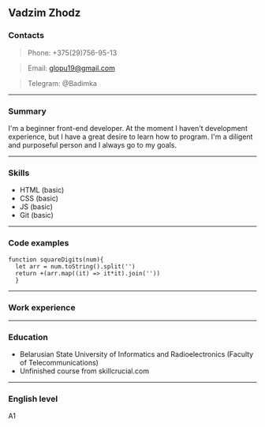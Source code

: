 ## Vadzim Zhodz
### Contacts
> Phone: +375(29)756-95-13

> Email: glopu19@gmail.com

> Telegram: @Badimka

---
### Summary
I'm a beginner front-end developer. At the moment I haven't development experience, but I have a great desire to learn how to program. I'm a diligent and purposeful person and I always go to my goals.

---
### Skills
- HTML (basic)
- CSS (basic)
- JS (basic)
- Git (basic)

---
### Code examples
	function squareDigits(num){
	  let arr = num.toString().split('')
	  return +(arr.map((it) => it*it).join(''))
	  }

--- 
### Work experience

---
### Education
- Belarusian State University of Informatics and Radioelectronics  (Faculty of Telecommunications)
- Unfinished course from skillcrucial.com

---
### English level
 A1
